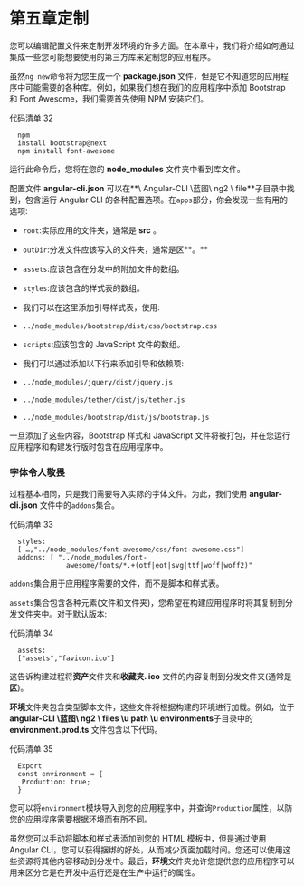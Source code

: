 # 第五章定制

您可以编辑配置文件来定制开发环境的许多方面。在本章中，我们将介绍如何通过集成一些您可能想要使用的第三方库来定制您的应用程序。

虽然`ng new`命令将为您生成一个 **package.json** 文件，但是它不知道您的应用程序中可能需要的各种库。例如，如果我们想在我们的应用程序中添加 Bootstrap 和 Font Awesome，我们需要首先使用 NPM 安装它们。

代码清单 32

```
  npm
  install bootstrap@next
  npm install font-awesome

```

运行此命令后，您将在您的 **node_modules** 文件夹中看到库文件。

配置文件 **angular-cli.json** 可以在**\ Angular-CLI \蓝图\ ng2 \ file**子目录中找到，包含运行 Angular CLI 的各种配置选项。在`apps`部分，你会发现一些有用的选项:

*   `root`:实际应用的文件夹，通常是 **src** 。
*   `outDir`:分发文件应该写入的文件夹，通常是区**。**
*   `assets`:应该包含在分发中的附加文件的数组。
*   `styles`:应该包含的样式表的数组。

*   我们可以在这里添加引导样式表，使用:

*   `../node_modules/bootstrap/dist/css/bootstrap.css`

*   `scripts`:应该包含的 JavaScript 文件的数组。

*   我们可以通过添加以下行来添加引导和依赖项:

*   `../node_modules/jquery/dist/jquery.js`
*   `../node_modules/tether/dist/js/tether.js`
*   `../node_modules/bootstrap/dist/js/bootstrap.js`

一旦添加了这些内容，Bootstrap 样式和 JavaScript 文件将被打包，并在您运行应用程序和构建发行版时包含在应用程序中。

### 字体令人敬畏

过程基本相同，只是我们需要导入实际的字体文件。为此，我们使用 **angular-cli.json** 文件中的`addons`集合。

代码清单 33

```
  styles:
  [ …,"../node_modules/font-awesome/css/font-awesome.css"]
  addons: [ "../node_modules/font-
              awesome/fonts/*.+(otf|eot|svg|ttf|woff|woff2)"

```

`addons`集合用于应用程序需要的文件，而不是脚本和样式表。

`assets`集合包含各种元素(文件和文件夹)，您希望在构建应用程序时将其复制到分发文件夹中。对于默认版本:

代码清单 34

```
  assets:
  ["assets","favicon.ico"]

```

这告诉构建过程将**资产**文件夹和**收藏夹. ico** 文件的内容复制到分发文件夹(通常是**区**)。

**环境**文件夹包含类型脚本文件，这些文件将根据构建的环境进行加载。例如，位于**angular-CLI \蓝图\ ng2 \ files \u path \u environments**子目录中的 **environment.prod.ts** 文件包含以下代码。

代码清单 35

```
  Export
  const environment = {
   Production: true;
  }

```

您可以将`environment`模块导入到您的应用程序中，并查询`Production`属性，以防您的应用程序需要根据环境而有所不同。

虽然您可以手动将脚本和样式表添加到您的 HTML 模板中，但是通过使用 Angular CLI，您可以获得捆绑的好处，从而减少页面加载时间。您还可以使用这些资源将其他内容移动到分发中。最后，**环境**文件夹允许您提供您的应用程序可以用来区分它是在开发中运行还是在生产中运行的属性。